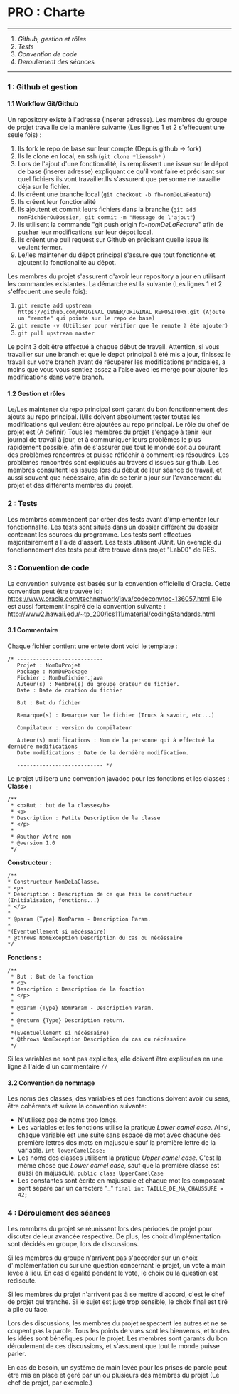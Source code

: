 # PRO : Charte
---
  1. *Github, gestion et rôles*
  2. *Tests*
  3. *Convention de code*
  4. *Deroulement des séances*
---
### 1 : Github et gestion
#### 1.1 Workflow Git/Github
Un repository existe à l'adresse (Inserer adresse). Les membres du groupe de projet travaille de la manière suivante (Les lignes 1 et 2 s'effecuent une seule fois) :
1. Ils fork le repo de base sur leur compte (Depuis github -> fork)
2. Ils le clone en local, en ssh (`git clone *lienssh*` )
3. Lors de l'ajout d'une fonctionalité, ils remplissent une issue sur le dépot de base (inserer adresse) expliquant ce qu'il vont faire et précisant sur quel fichiers ils vont travailler.Ils s'assurent que personne ne travaille déja sur le fichier.
4. Ils créent une branche local (`git checkout -b fb-nomDeLaFeature`)
5. Ils créent leur fonctionalité
6. Ils ajoutent et commit leurs fichiers dans la branche (`git add nomFichierOuDossier, git commit -m "Message de l'ajout"`)
7. Ils utilisent la commande "git push origin fb-*nomDeLaFeature*" afin de pusher leur modifications sur leur dépot local.
8. Ils créent une pull request sur Github en précisant quelle issue ils veulent fermer.
9. Le/les maintener du dépot principal s'assure que tout fonctionne et ajoutent la fonctionalité au dépot.

Les membres du projet s'assurent d'avoir leur repository a jour en utilisant les commandes existantes. La démarche est la suivante (Les lignes 1 et 2 s'effecuent une seule fois):
1. `git remote add upstream https://github.com/ORIGINAL_OWNER/ORIGINAL_REPOSITORY.git (Ajoute un "remote" qui pointe sur le repo de base)`
2. `git remote -v (Utiliser pour vérifier que le remote à été ajouter)`
3. `git pull upstream master`

Le point 3 doit être effectué à chaque début de travail. Attention, si vous travailler sur une branch et que le depot principal à été mis a jour, finissez le travail sur votre branch avant de récuperer les modifications principales,
a moins que vous vous sentiez assez a l'aise avec les merge pour ajouter les modifications dans votre branch.

#### 1.2 Gestion et rôles
Le/Les maintener du repo principal sont garant du bon fonctionnement des ajouts au repo principal. Il/Ils doivent absolument tester toutes les modifications qui veulent être ajoutées au repo principal.
Le rôle du chef de projet est (A définir)
Tous les membres du projet s'engage à tenir leur journal de travail à jour, et à communiquer leurs problèmes le plus rapidement possible, afin de s'assurer que tout le monde soit au courant des problèmes rencontrés et puisse réfléchir à comment les résoudres. Les problèmes rencontrés sont expliqués au travers d'issues sur github. Les membres consultent les issues lors du début de leur séance de travail, et aussi souvent que nécéssaire, afin de se tenir a jour sur l'avancement du projet et des différents membres du projet.

### 2 : Tests
Les membres commencent par créer des tests avant d'implémenter leur fonctionnalité. Les tests sont situés dans un dossier différent du dossier contenant les sources du programme. Les tests sont effectués majoritairement a l'aide d'assert. Les tests utilisent JUnit. Un exemple du fonctionnement des tests peut être trouvé dans projet "Lab00" de RES.

### 3 : Convention de code
La convention suivante est basée sur la convention officielle d'Oracle. Cette convention peut être trouvée ici:
https://www.oracle.com/technetwork/java/codeconvtoc-136057.html
Elle est aussi fortement inspiré de la convention suivante :
http://www2.hawaii.edu/~tp_200/ics111/material/codingStandards.html
#### 3.1 Commentaire
Chaque fichier contient une entete dont voici le template :
```
/* ---------------------------
   Projet : NomDuProjet
   Package : NomDuPackage
   Fichier : NomDufichier.java
   Auteur(s) : Membre(s) du groupe crateur du fichier.
   Date : Date de cration du fichier

   But : But du fichier

   Remarque(s) : Remarque sur le fichier (Trucs à savoir, etc...)

   Compilateur : version du compilateur

   Auteur(s) modifications : Nom de la personne qui à effectué la dernière modifications
   Date modifications : Date de la dernière modification.

   --------------------------- */
```

Le projet utilisera une convention javadoc pour les fonctions et les classes :
**Classe :**
```
/**
 * <b>But : but de la classe</b>
 * <p>
 * Description : Petite Description de la classe
 * </p>
 *
 * @author Votre nom
 * @version 1.0
 */
```
**Constructeur :**
```
/**
* Constructeur NomDeLaClasse.
* <p>
* Description : Description de ce que fais le constructeur (Initialisaion, fonctions...)
* </p>
*
* @param {Type} NomParam - Description Param.
*
*(Eventuellement si nécéssaire)
* @throws NomException Description du cas ou nécéssaire
*/
```
**Fonctions :**
```
/**
 * But : But de la fonction
 * <p>
 * Description : Description de la fonction
 * </p>
 *
 * @param {Type} NomParam - Description Param.
 *
 * @return {Type} Description return.
 *
 *(Eventuellement si nécéssaire)
 * @throws NomException Description du cas ou nécéssaire
 */
```
Si les variables ne sont pas explicites, elle doivent être expliquées en une ligne à l'aide d'un commentaire `//`

#### 3.2 Convention de nommage
Les noms des classes, des variables et des fonctions doivent avoir du sens, être cohérents  et suivre la convention suivante:
- N'utilisez pas de noms trop longs.
- Les variables et les fonctions utilise la pratique *Lower camel case*. Ainsi, chaque variable est une suite sans espace de mot avec chacune des première lettres des mots en majuscule sauf la première lettre de la variable.
`int lowerCamelCase;`
- Les noms des classes utilisent la pratique *Upper camel case*. C'est la même chose que *Lower camel case*, sauf que la première classe est aussi en majuscule.
`public class UpperCamelCase`
- Les constantes sont écrite en majuscule et chaque mot les composant sont séparé par un caractère "_"
`final int TAILLE_DE_MA_CHAUSSURE = 42;`

### 4 : Déroulement des séances
Les membres du projet se réunissent lors des périodes de projet pour discuter de leur avancée respective. De plus, les choix d'implémentation sont décidés en groupe, lors de discussions.

Si les membres du groupe n'arrivent pas s'accorder sur un choix d'implémentation ou sur une question concernant le projet, un vote à main levée à lieu. En cas d'égalité pendant le vote, le choix ou la question est rediscuté.

Si les membres du projet n'arrivent pas à se mettre d'accord, c'est le chef de projet qui tranche. Si le sujet est jugé trop sensible, le choix final est tiré à pile ou face.

Lors des discussions, les membres du projet respectent les autres et ne se coupent pas la parole. Tous les points de vues sont les bienvenus, et toutes les idées sont bénéfiques pour le projet. Les membres sont garants du bon déroulement de ces discussions, et s'assurent que tout le monde puisse parler.

En cas de besoin, un système de main levée pour les prises de parole peut être mis en place et géré par un ou plusieurs des membres du projet (Le chef de projet, par exemple.)
